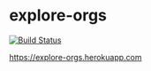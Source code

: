 # explore-orgs
[![Build Status](https://travis-ci.com/mcadariu/explore-orgs.svg?branch=master)](https://travis-ci.com/mcadariu/explore-orgs)

https://explore-orgs.herokuapp.com

